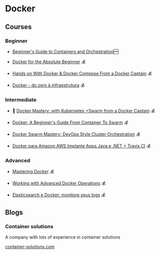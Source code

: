 # Docker

## Courses

### Beginner

- [Beginner's Guide to Containers and Orchestration](https://www.udemy.com/course/linux-academy-beginners-guide-to-containers-and-orchestration/)🆓

- [Docker for the Absolute Beginner](https://www.udemy.com/course/learn-docker/) 💰

- [Hands on With Docker & Docker Compose From a Docker Captain](https://www.udemy.com/course/hands-on-with-docker-and-docker-compose/) 💰

- [Docker - do zero à infraestrutura](https://www.udemy.com/course/dockerdz/) 💰

### Intermediate

- 🖤 [Docker Mastery: with Kubernetes +Swarm from a Docker Captain](https://www.udemy.com/course/docker-mastery/) 💰

- [Docker: A Beginner's Guide From Container To Swarm](https://www.udemy.com/course/docker-a-beginners-guide-from-container-to-swarm/) 💰

- [Docker Swarm Mastery: DevOps Style Cluster Orchestration](https://www.udemy.com/course/docker-swarm-mastery/) 💰

- [Docker para Amazon AWS Implante Apps Java e .NET + Travis CI](https://www.udemy.com/course/docker-para-amazon-aws-implante-aplicacoes-java-e-net/) 💰

### Advanced

- [Mastering Docker](https://www.udemy.com/course/mastering-docker/) 💰

- [Working with Advanced Docker Operations](https://www.udemy.com/course/working-with-advanced-docker-operations/) 💰

- [Elasticsearch e Docker: monitore seus logs](https://www.udemy.com/course/elastic-stack-e-docker-monitore-seus-logs-guia-iniciantes/) 💰

## Blogs

### Container solutions

A company with lots of experience in container solutions

[container-solutions.com](https://container-solutions.com/running-docker-in-jenkins-in-docker/)
